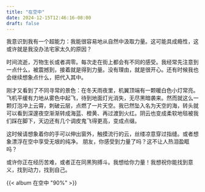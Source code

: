 ```yaml
---
title: "在空中"
date: 2024-12-15T12:46:16-08:00
draft: false
---
```


我意识到我有一个超能力：我能很容易地从自然中汲取力量。这可能具成瘾性，这或许就是我没办法宅家太久的原因？

时间流逝，万物生长或者凋零。每次走在街上都会有不同的感受。我经常先注意到一点什么，被震撼到，接着就是得到力量。没有理由，就是很开心。还有时候我也会继续想象点什么，把代入其中。

刚才又看到了不同寻常的景色：在冬天雨夜里，机翼顶端有一颗暖白色小灯常亮。飞机平缓有力地从雾色中起飞，待到地面灯光消失，无尽黑暗袭来。然而就这么一颗灯泡冲上云霄，刺破云层，点燃了一片天空。我已然坠入名为天空的海，转头就可以看到深邃夜空渐渐转成海蓝、橙黄、再过渡到火红。阴云也变成柔软地毯被我们踩在脚下，天边还有几个调皮鬼飞得更高，变成点缀。

这时候请想象着你的手可以伸出窗外，触摸流行的云，丝缕凉意穿过指缝。或者想象漂浮在空中享受无垠的纯净。
朋友，你感受到力量了吗？这不让人热泪盈眶吗？

或许你正在经历苦难，或者正在同黑狗搏斗。我想给你力量！我想祝你能找到意义，找到动力，找到自己。


{{< album 在空中 "90%" >}}
